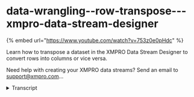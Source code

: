 # data-wrangling--row-transpose---xmpro-data-stream-designer
{% embed url="https://www.youtube.com/watch?v=753z0e0pHdc" %}



Learn how to transpose a dataset in the XMPRO Data Stream Designer to convert rows into columns or vice versa.

Need help with creating your XMPRO data streams? Send an email to support@xmpro.com...
<details>
<summary>Transcript</summary>Learn how to transpose a dataset in the XMPRO Data Stream Designer to convert rows into columns or vice versa.

Need help with creating your XMPRO data streams? Send an email to support@xmpro.com...
good and welcome in today's video we're

gonna go through over the data wrangling

we're going to be focusing on raw data

transpose before we go into an example

of that what is data transpose

transposing a data set means converting

a row of data into columns or vice versa

ultimately it's focused on a particular

problem so the problem statement for

this particular data wrangling is when

I'm receiving data by row per parameter

for multiple assets so I'm getting

multiple rows of data coming in how do I

pass a single asset with multiple

parameters to a downstream agent for

example a predictive model or any EAM

integrations to further explain that

what we want to do is we want to go from

multiple rows to a single row for the

asset but with multiple parameters ie

multiple columns

so to do that let's open up an example

and walk through some of the details of

that so the first thing I've got is I've

just got a blank data stream here and

we're going to create this to see the

different results using some of the

transformation agents that we have

before we go into that this is an

example of the data that I'm going to

use this is just a normal CSV it has

just got three columns as a trigger type

and a value and using this I'm going to

create a data stream to just show you

how you can actually wrangle this into

multiple columns and group are the

particular asset themselves so the first

thing that we're going to do is we're

going to drag it on a CSV listener I'm

just going to name it properly

and we're just gonna save that we're

gonna keep this very simple and we're

just going to output it so we can

actually see what does this data look

like coming from the CSV file itself

so now we've got the basic structure of

our data stream set up and configured

what we're looking to do now is this

double-click the CSV we've got our

default collection we've got our default

interval we've only got four records in

there and the CSV reader it takes one

record every 10 seconds based on the

interval here I'm just going to change

this to 5 we can click our select file

and what you'll notice is the CSV list

or actually automatically go through the

file and it'll work out

my definition for me as well so I can

click apply here we can click Save and

if we keep publish and go to the live

view we can actually see what is the

resulting data for this look like

so as you can see every five seconds

we're going to get a record coming from

the CSV listener itself once the CSV

Lister runs out of data we're not going

to get any more records coming in for it

what we want to do is we want to

actually change this now we want to

transpose them so I would like the

pressure and the flow pressure to

actually be columns versus rows so let's

unpublished that what we're going to do

is let's just create a new version for

this and it's going to transformation if

we scroll down to the transpose we'll

just drag that in and we'll just

configure that up again make sure we've

got our name correct so we are gonna

transpose rows to columns and we're

still going to keep the resulting data

set so that we can actually see the data

coming in if we double click the

transpose agent the default is row you

can do columns as well for this video

we're just going to focus on row we want

to group by asset the static columns

ieave which columns do we want to stay

the same in the same order

we'll just keep acid in there as well

the field we want to transpose this

value if I bring you back to the value

is the field that we want to transpose

we want pressure head and flow pressure

to actually be the column names

themselves so field to transpose value

Row 2 transpose will be trigger type and

right at the bottom here what are the

values that it's expecting so pressure

head is the first one and flow pressure

is a second one what it's going to do is

it's going to try and match these two in

the data coming in and it will use that

to convert the road to a column or if

you select the alternate transpose type

it'll do the inverse of that

let's click apply we click save and

let's click publish to see what that

looks like

the first one we just had the CSV going

straight to the resulting data the

second version what we've actually done

here is we've put a transpose in the

middle and we are transposing the

multiple rows into the different columns

and having a look at some of the data

coming out the first thing that you'll

notice in the data coming out is I'm

only getting individual records coming

out what I'd actually like to do is

group them a lot closer to each other

so instead of having to pump two records

coming up I'm actually gonna get one the

same with pump one if I unpublish this

then I republish it together to start

from the beginning of the CSV file

you'll see pump 1 has got its pressure

head pump tours has got its pressure

head and these are coming in at five

second intervals so because of that five

second interval for these new records it

thinks that they are different records

and we actually need to bring them

together so what we're going to do to do

that is if we unpublished this again I'm

just going to create a new version of

this so we can come back to it later

what we going to do different here is

we're going to drag a window on we're

gonna window the data before we actually

pass it through to the transpose and we

are gonna wait for all the data to come

from the CSV before we actually

transpose it so we're just gonna call

this from now we're just going to save

that and if we double click that what

we're interested in is 20 seconds for

records coming in a 5-minute intervals

our size here is gonna be 20 seconds

that we want to actually wait for we can

leave the rest of the settings as

default and now we can save them now if

we run this and go to live view

previously we were getting a record

result coming through every 5 seconds

this time round it's actually going to

wait for 20 seconds then it's going to

pass it to the transpose agent to

convert the rows to columns and then we

will see the results coming out in the

window

the top right

and there we go so after 20 seconds its

buffered the data coming in it's past

that to our transpose agent and now it

can group by them properly and it can

create them into their specific columns

properly if you all remember if we come

back to the excel sheet so this is what

our input data looked like we had

pressure head for pump coming in we had

flow pressure coming in and what we

wanted to do is take that transpose it

so instead of two rows we're going to

get one row of data with multiple

parameters coming in now I can use this

further downstream and I can actually

pass the pressure head to a predictive

model or the pressure head and the flow

pressure to a predictive model is how we

configure a transpose using a data

stream in excel problem
</details>